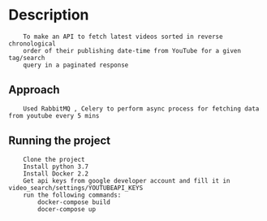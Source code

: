 # Description
        To make an API to fetch latest videos sorted in reverse chronological
        order of their publishing date-time from YouTube for a given tag/search
        query in a paginated response

## Approach
        Used RabbitMQ , Celery to perform async process for fetching data from youtube every 5 mins

## Running the project
        Clone the project
        Install python 3.7 
        Install Docker 2.2
        Get api keys from google developer account and fill it in video_search/settings/YOUTUBEAPI_KEYS 
        run the following commands:
            docker-compose build
            docer-compose up
        
        
